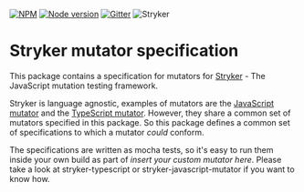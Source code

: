 [![NPM](https://img.shields.io/npm/dm/stryker-mutator-specification.svg)](https://www.npmjs.com/package/stryker-mutator-specification)
[![Node version](https://img.shields.io/node/v/stryker-mutator-specification.svg)](https://img.shields.io/node/v/stryker-mutator-specification.svg)
[![Gitter](https://badges.gitter.im/stryker-mutator/stryker.svg)](https://gitter.im/stryker-mutator/stryker?utm_source=badge&utm_medium=badge&utm_campaign=pr-badge)
![Stryker](https://github.com/stryker-mutator/stryker/raw/master/stryker-80x80.png)

# Stryker mutator specification

This package contains a specification for mutators for [Stryker](https://stryker-mutator.github.io) - The JavaScript mutation testing framework. 

Stryker is language agnostic, examples of mutators are the [JavaScript mutator](https://github.com/stryker-mutator/stryker/tree/master/packages/stryker-javascript-mutator) and the [TypeScript mutator](https://github.com/stryker-mutator/stryker/tree/master/packages/stryker-typescript). However, they share a common set of mutators specified in this package. So this package defines a common set of specifications to which a mutator *could* conform. 

The specifications are written as mocha tests, so it's easy to run them inside your own build as part of *insert your custom mutator here*. Please take a look at stryker-typescript or stryker-javascript-mutator if you want to know how.